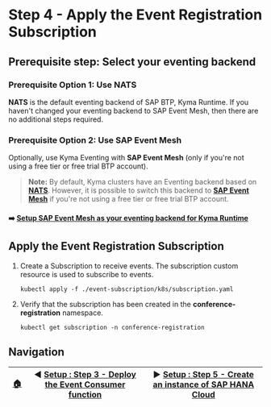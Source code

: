 # Step 4 - Apply the Event Registration Subscription

## Prerequisite step: Select your eventing backend

### Prerequisite Option 1: Use NATS

**NATS** is the default eventing backend of SAP BTP, Kyma Runtime. If you haven't changed your eventing backend to SAP Event Mesh, then there are no additional steps required.

### Prerequisite Option 2: Use SAP Event Mesh

Optionally, use Kyma Eventing with **SAP Event Mesh** (only if you're not using a free tier or free trial BTP account).

   > **Note:** By default, Kyma clusters have an Eventing backend based on **[NATS](https://nats.io/)**. However, it is possible to switch this backend to **[SAP Event Mesh](https://help.sap.com/viewer/product/SAP_EM/Cloud/en-US)** if you're not using a free tier or free trial BTP account.

#### :arrow_right: [Setup SAP Event Mesh as your eventing backend for Kyma Runtime](step-4-option-2.md)

## Apply the Event Registration Subscription

1. Create a Subscription to receive events. The subscription custom resource is used to subscribe to events.

   ```shell
   kubectl apply -f ./event-subscription/k8s/subscription.yaml
   ```

2. Verify that the subscription has been created in the **conference-registration** namespace.

   ```shell
   kubectl get subscription -n conference-registration
   ```

## Navigation

| [:house:](../../README.md) | :arrow_backward: [Setup : Step 3 - Deploy the Event Consumer function](step-3.md) | :arrow_forward: [Setup : Step 5 - Create an instance of SAP HANA Cloud](step-5.md) |
| -------------------------- | --------------------------------------------------------------------------------- | ---------------------------------------------------------------------------------- |
